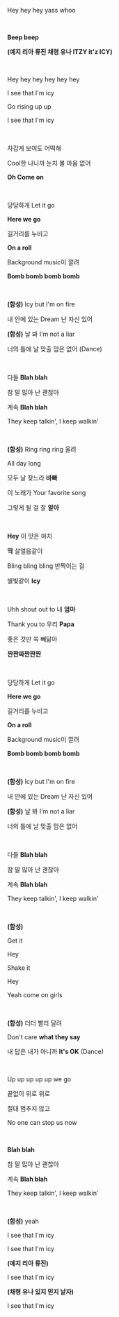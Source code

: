 <p>Hey hey hey yass whoo</p>
<br />
<p><strong class="text-red-500">Beep beep</strong></p>
<p>
<strong class="text-blue-500"
    >(예지 리아 류진 채령 유나 ITZY it'z ICY)</strong
>
</p>
<br />
<p>Hey hey hey hey hey hey</p>
<p>I see that I'm icy</p>
<p>Go rising up up</p>
<p>I see that I'm icy</p>
<br />
<p>차갑게 보여도 어떡해</p>
<p>Cool한 나니까 눈치 볼 마음 없어</p>
<p><strong class="text-red-500">Oh Come on</strong></p>
<br />
<p>당당하게 Let it go</p>
<p><strong class="text-red-500">Here we go</strong></p>
<p>길거리를 누비고</p>
<p><strong class="text-red-500">On a roll</strong></p>
<p>Background music이 깔려</p>
<p><strong class="text-red-500">Bomb bomb bomb bomb</strong></p>
<br />
<p><strong class="text-blue-500">(함성)</strong> Icy but I'm on fire</p>
<p>내 안에 있는 Dream 난 자신 있어</p>
<p><strong class="text-blue-500">(함성)</strong> 날 봐 I'm not a liar</p>
<p>너의 틀에 날 맞출 맘은 없어 (Dance)</p>
<br />
<p>다들 <strong class="text-red-500">Blah blah</strong></p>
<p>참 말 많아 난 괜찮아</p>
<p>계속 <strong class="text-red-500">Blah blah</strong></p>
<p>They keep talkin', I keep walkin'</p>
<br />
<p><strong class="text-blue-500">(함성)</strong> Ring ring ring 울려</p>
<p>All day long</p>
<p>모두 날 찾느라 <strong class="text-red-500">바빠</strong></p>
<p>이 노래가 Your favorite song</p>
<p>그렇게 될 걸 잘 <strong class="text-red-500">알아</strong></p>
<br />
<p><strong class="text-red-500">Hey</strong> 이 맛은 마치</p>
<p><strong class="text-red-500">딱</strong> 살얼음같이</p>
<p>Bling bling bling 반짝이는 걸</p>
<p>별빛같이 <strong class="text-red-500">Icy</strong></p>
<br />
<p>Uhh shout out to 내 <strong class="text-red-500">엄마</strong></p>
<p>Thank you to 우리 <strong class="text-red-500">Papa</strong></p>
<p>좋은 것만 쏙 빼닮아</p>
<p><strong class="text-red-500">짠짠짜짠짠짠</strong></p>
<br />
<p>당당하게 Let it go</p>
<p><strong class="text-red-500">Here we go</strong></p>
<p>길거리를 누비고</p>
<p><strong class="text-red-500">On a roll</strong></p>
<p>Background music이 깔려</p>
<p><strong class="text-red-500">Bomb bomb bomb bomb</strong></p>
<br />
<p><strong class="text-blue-500">(함성)</strong> Icy but I'm on fire</p>
<p>내 안에 있는 Dream 난 자신 있어</p>
<p><strong class="text-blue-500">(함성)</strong> 날 봐 I'm not a liar</p>
<p>너의 틀에 날 맞출 맘은 없어</p>
<br />
<p>다들 <strong class="text-red-500">Blah blah</strong></p>
<p>참 말 많아 난 괜찮아</p>
<p>계속 <strong class="text-red-500">Blah blah</strong></p>
<p>They keep talkin', I keep walkin'</p>
<br />
<p><strong class="text-blue-500">(함성)</strong></p>
<p>Get it</p>
<p>Hey</p>
<p>Shake it</p>
<p>Hey</p>
<p>Yeah come on girls</p>
<br />
<p><strong class="text-blue-500">(함성)</strong> 더더 빨리 달려</p>
<p>Don't care <strong class="text-red-500">what they say</strong></p>
<p>
내 답은 내가 아니까 <strong class="text-red-500">It's OK</strong> (Dance)
</p>
<br />
<p>Up up up up up we go</p>
<p>끝없이 위로 위로</p>
<p>절대 멈추지 않고</p>
<p>No one can stop us now</p>
<br />
<p><strong class="text-red-500">Blah blah</strong></p>
<p>참 말 많아 난 괜찮아</p>
<p>계속 <strong class="text-red-500">Blah blah</strong></p>
<p>They keep talkin', I keep walkin'</p>
<br />
<p><strong class="text-blue-500">(함성)</strong> yeah</p>
<p>I see that I'm icy</p>
<p>I see that I'm icy</p>
<p><strong class="text-blue-500">(예지 리아 류진)</strong></p>
<p>I see that I'm icy</p>
<p><strong class="text-blue-500">(채령 유나 있지 믿지 날자)</strong></p>
<p>I see that I'm icy</p>
